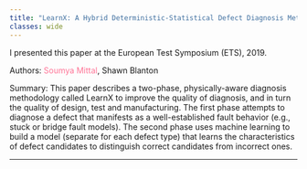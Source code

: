 ```yaml
---
title: "LearnX: A Hybrid Deterministic-Statistical Defect Diagnosis Methodology"
classes: wide
---
```


I presented this paper at the European Test Symposium (ETS), 2019.

Authors: <span style="color:#ff7597">Soumya Mittal</span>, Shawn Blanton

Summary: This paper describes a two-phase, physically-aware diagnosis methodology called LearnX to improve the quality of diagnosis, and in turn the quality of design, test and manufacturing. The first phase attempts to diagnose a defect that manifests as a well-established fault behavior (e.g., stuck or bridge fault models). The second phase uses machine learning to build a model (separate for each defect type) that learns the characteristics of defect candidates to distinguish correct candidates from incorrect ones.  

---
